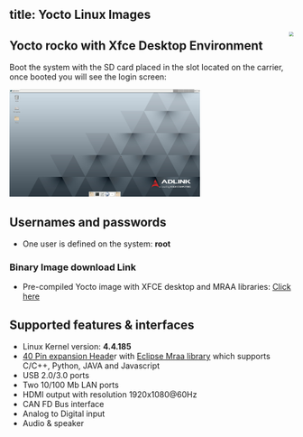 title: Yocto Linux Images
---

<img align="right" src="https://www.phytec.eu/fileadmin/_processed_/csm_yocto_project_eebe407216.png" style="zoom: 50%;" />


## Yocto rocko with Xfce Desktop Environment

Boot the system with the SD card placed in the slot located on the carrier, once booted you will see the login screen:

<img src="YoctoImages.assets/yocto_desktop.png" alt="yocto_desktop" style="zoom: 33%;" />

<br>


## Usernames and passwords
* One user is defined on the system: **root**

  

### Binary Image download Link
* Pre-compiled Yocto image with XFCE desktop and MRAA libraries: [Click here](https://hq0epm0west0us0storage.blob.core.windows.net/development/LEC-PX30/Images/Yocto/v1.0.5-20200224/LEC-PX30-IPi-SMARC_Yocto-v1.0.5_SD_20200224.zip)



## Supported features & interfaces 

* Linux Kernel version: **4.4.185**
* [40 Pin expansion Heade](https://ipi.wiki/iot_pi/UserInterfaces.html)r with [Eclipse Mraa library](https://github.com/eclipse/mraa) which supports C/C++, Python, JAVA and Javascript
* USB 2.0/3.0 ports
* Two 10/100 Mb LAN ports
* HDMI output with resolution 1920x1080@60Hz
* CAN FD Bus interface
* Analog to Digital input
* Audio & speaker
